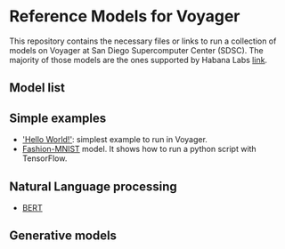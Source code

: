 # Reference Models for Voyager
This repository contains the necessary files or links to run a collection of models on Voyager at San Diego Supercomputer Center (SDSC). The majority of those models are the ones supported by Habana Labs [link](https://github.com/HabanaAI/Model-References).

## Model list

## Simple examples
- ['Hello World!'](helloworld): simplest example to run in Voyager.
- [Fashion-MNIST](TensorFlow/examples/Fashion-MNIST) model. It shows how to run a python script with TensorFlow. 

## Natural Language processing
- [BERT](TensorFlow/nlp/bert)
## Generative models
